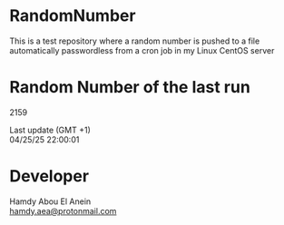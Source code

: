 # RandomNumber    
This is a test repository where a random number is pushed to a file automatically passwordless from a cron job in my Linux CentOS server    
# Random Number of the last run   
2159
      
Last update (GMT +1)    
04/25/25 22:00:01
# Developer    
Hamdy Abou El Anein   
hamdy.aea@protonmail.com
